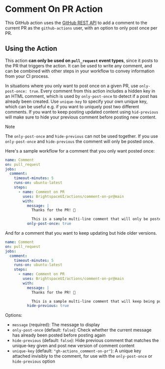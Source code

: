 # Comment On PR Action

This GitHub action uses the [GitHub REST API](https://octokit.github.io/rest.js/v19#issues-create-comment) to add a comment to the current PR as the `github-actions` user, with an option to only post once per PR.

## Using the Action

This action **can only be used on `pull_request` event types**, since it posts to the PR that triggers the action. It can be used to write any comment, and can be combined with other steps in your workflow to convey information from your CI process.

In situations where you only want to post once on a given PR, use `only-post-once: true`. Every comment from this action includes a hidden key in an HTML comment, which is used by `only-post-once` to detect if a post has already been created. Use `unique-key` to specify your own unique key, which can be useful e.g. if you want to uniquely post two different comments. If you want to keep posting updated content using `hid-previous` will make sure to hide your previous comment before posting new content.

> [!NOTE]
> The `only-post-once` and `hide-previous` can not be used together. If you use `only-post-once` and `hide-previous` the comment will only be posted once.

Here's a sample workflow for a comment that you only want posted once:

```yml
name: Comment
on: pull_request
jobs:
  comment:
    timeout-minutes: 5
    runs-on: ubuntu-latest
    steps:
      - name: Comment on PR
        uses: BrightspaceUI/actions/comment-on-pr@main
        with:
          message: |
            Thanks for the PR! 🎉

            This is a sample multi-line comment that will only be posted once.
          only-post-once: true
```

And for a comment that you want to keep updating but hide older versions.

```yml
name: Comment
on: pull_request
jobs:
  comment:
    timeout-minutes: 5
    runs-on: ubuntu-latest
    steps:
      - name: Comment on PR
        uses: BrightspaceUI/actions/comment-on-pr@main
        with:
          message: |
            Thanks for the PR! 🎉

            This is a sample multi-line comment that will keep being posted.
          hide-previous: true
```

Options:

* `message` (required): The message to display
* `only-post-once` (default: `false`): Check whether the current message has already been posted before posting again
* `hide-previous` (default: `false`): Hide previous comment that matches the unique-key given and post new version of comment content
* `unique-key` (default: `"gh-actions_comment-on-pr"`): A unique key attached invisibly to the comment, for use with the `only-post-once` or `hide-previous` option
